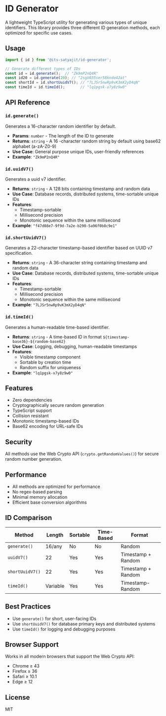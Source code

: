 # ID Generator

A lightweight TypeScript utility for generating various types of unique identifiers. This library provides three different ID generation methods, each optimized for specific use cases.


## Usage

```typescript
import { id } from '@its-satyajit/id-generator';

// Generate different types of IDs
const id = id.generate();  // "Zk9mP2nQ4R"
const id20 = id.generate(20); // "2sgU035ser58knde42at"           
const shortId = id.shortUuidV7(); // "7LJSr5nwRp9vK3mX2yD4qN"
const timeId = id.timeId();       // "lq1pgsk-x7y8z9w0"
```

## API Reference

### `id.generate()`

Generates a 16-character random identifier by default.

- **Params**: `number` - The length of the ID to generate
- **Returns**: `string` - A 16  -character random string by default using base62 alphabet (a-zA-Z0-9)
- **Use Case**: General purpose unique IDs, user-friendly references
- **Example**: `"Zk9mP2nQ4R"`

### `id.uuidV7()`

Generates a uuid v7 identifier.

- **Returns**: `string` -  A 128 bits containing timestamp and random data
- **Use Case**: Database records, distributed systems, time-sortable unique IDs
- **Features**:
  - Timestamp-sortable
  - Millisecond precision
  - Monotonic sequence within the same millisecond
- **Example**: `"f47d08e7-9f9d-7a2e-b290-5a96f0b8c9e1"`
### `id.shortUuidV7()`

Generates a 22-character timestamp-based identifier based on UUID v7 specification.

- **Returns**: `string` - A   36-character string containing timestamp and random data
- **Use Case**: Database records, distributed systems, time-sortable unique IDs
- **Features**:
  - Timestamp-sortable
  - Millisecond precision
  - Monotonic sequence within the same millisecond
- **Example**: `"7LJSr5nwRp9vK3mX2yD4qN"`

### `id.timeId()`

Generates a human-readable time-based identifier.

- **Returns**: `string` - A time-based ID in format `${timestamp-base36}-${random-base62}`
- **Use Case**: Logging, debugging, human-readable timestamps
- **Features**:
  - Visible timestamp component
  - Sortable by creation time
  - Random suffix for uniqueness
- **Example**: `"lq1pgsk-x7y8z9w0"`

## Features

- Zero dependencies
- Cryptographically secure random generation
- TypeScript support
- Collision resistant
- Monotonic timestamp-based IDs
- Base62 encoding for URL-safe IDs

## Security

All methods use the Web Crypto API (`crypto.getRandomValues()`) for secure random number generation.

## Performance

- All methods are optimized for performance
- No regex-based parsing
- Minimal memory allocation
- Efficient base conversion algorithms

## ID Comparison

| Method | Length | Sortable | Time-Based | Format |
|--------|---------|-----------|------------|---------|
| `generate()` | 16/any | No | No | Random |
| `uuidV7()` | 22 | Yes | Yes | Timestamp + Random |
| `shortUuidV7()` | 22 | Yes | Yes | Timestamp + Random |
| `timeId()` | Variable | Yes | Yes | Timestamp-Random |

## Best Practices

- Use `generate()` for short, user-facing IDs
- Use `shortUuidV7()` for database primary keys and distributed systems
- Use `timeId()` for logging and debugging purposes

## Browser Support

Works in all modern browsers that support the Web Crypto API:
- Chrome ≥ 43
- Firefox ≥ 36
- Safari ≥ 10.1
- Edge ≥ 12

## License

MIT
